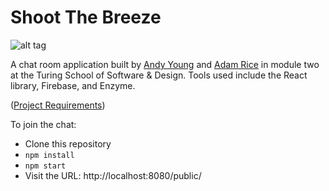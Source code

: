 # Shoot The Breeze

![alt tag](https://github.com/andy-young/Shooting-the-Breeze/blob/master/screen.png)

A chat room application built by [Andy Young](https://github.com/andy-young) and [Adam Rice](https://github.com/adam-rice) in module two at the Turing School of Software & Design. Tools used include the React library, Firebase, and Enzyme.

([Project Requirements](http://frontend.turing.io/projects/shoot-the-breeze))

To join the chat:
- Clone this repository
- `npm install`
- `npm start`
- Visit the URL: http://localhost:8080/public/
